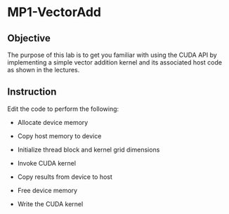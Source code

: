 # MP1-VectorAdd 

## Objective 
The purpose of this lab is to get you familiar with using the CUDA API by implementing a simple vector addition kernel and its associated host code as shown in the lectures. 

## Instruction
Edit the code to perform the following:

- Allocate device memory

- Copy host memory to device

- Initialize thread block and kernel grid dimensions

- Invoke CUDA kernel

- Copy results from device to host

- Free device memory

- Write the CUDA kernel

